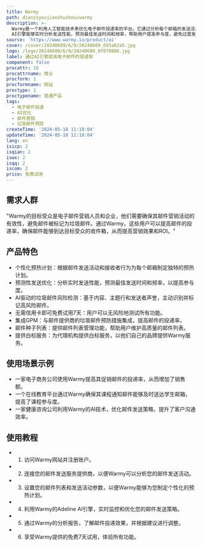 ```yaml
---
title: Warmy
path: dianziyoujianzhushou/warmy
description: >-
  Warmy是一个利用人工智能技术来优化电子邮件投递率的平台。它通过分析每个邮箱的发送活动和接收者行为，为每个邮箱制定个性化的预热计划，确保邮件发送量逐渐增加而不会触发垃圾邮件过滤器，从而最大化邮件的投递率。此外，Warmy的Adeline
  AI引擎能够实时分析发送性能，预测最佳发送时间和频率，帮助用户提高参与度，避免过度发送邮件给接收者造成困扰。Warmy还具备AI驱动的垃圾邮件风险检测功能，能够主动识别并标记具有高垃圾邮件风险的邮件，帮助用户避免邮件落入垃圾邮件文件夹，确保重要邮件能够送达接收者。
source: 'https://www.warmy.io/product/ai'
cover: /cover/20240609/6/9/20240609_693a62a5.jpg
logo: /logo/20240609/6/9/20240609_0f079886.jpg
label: 通过AI引擎提高电子邮件的投递率
component: false
procattr: 10
procattrname: 商业
procform: 1
procformname: 网站
proctype: 1
proctypename: 普通产品
tags:
  - 电子邮件投递
  - AI优化
  - 邮件营销
  - 垃圾邮件预防
createTime: '2024-05-18 11:18:04'
updateTime: '2024-05-18 11:18:04'
lang: en
isicp: 2
isqian: 2
iswx: 2
isqq: 2
iscom: 2
price: 免费试用
---
```




## 需求人群
"Warmy的目标受众是电子邮件营销人员和企业，他们需要确保其邮件营销活动的有效性，避免邮件被标记为垃圾邮件。通过Warmy，这些用户可以提高邮件的投递率，确保邮件能够到达目标受众的收件箱，从而提高营销效果和ROI。"

## 产品特色
* 个性化预热计划：根据邮件发送活动和接收者行为为每个邮箱制定独特的预热计划。
* 预测性发送优化：分析实时发送性能，预测最佳发送时间和频率，以提高参与度。
* AI驱动的垃圾邮件风险检测：基于内容、主题行和发送者声誉，主动识别并标记高风险邮件。
* 无需信用卡即可免费试用7天：用户可以无风险地测试所有功能。
* 集成GPM：与邮件提供商的垃圾邮件预防措施集成，提高邮件的投递率。
* 邮件种子列表：提供邮件列表管理功能，帮助用户维护高质量的邮件列表。
* 提供白标服务：为代理机构提供白标服务，以他们自己的品牌提供Warmy服务。

## 使用场景示例
* 一家电子商务公司使用Warmy提高其促销邮件的投递率，从而增加了销售额。
* 一个在线教育平台通过Warmy确保其课程通知邮件能够及时送达学生邮箱，提高了课程参与度。
* 一家健康咨询公司利用Warmy的AI技术，优化邮件发送策略，提升了客户沟通效率。

## 使用教程
* 1. 访问Warmy网站并注册账户。
* 2. 连接您的邮件发送服务提供商，以便Warmy可以分析您的邮件发送活动。
* 3. 设置您的邮件列表和发送活动参数，以便Warmy能够为您制定个性化的预热计划。
* 4. 利用Warmy的Adeline AI引擎，实时监控和优化您的邮件发送策略。
* 5. 通过Warmy的分析报告，了解邮件投递效果，并根据建议进行调整。
* 6. 享受Warmy提供的免费7天试用，体验所有功能。

  

